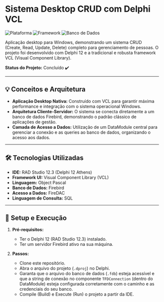 # Sistema Desktop CRUD com Delphi VCL

![Plataforma](https://img.shields.io/badge/Plataforma-Windows-blue?style=for-the-badge&logo=windows)
![Framework](https://img.shields.io/badge/Framework-VCL-blue?style=for-the-badge&logo=delphi)
![Banco de Dados](https://img.shields.io/badge/Banco-Firebird-red?style=for-the-badge&logo=firebird)

Aplicação desktop para Windows, demonstrando um sistema CRUD (Create, Read, Update, Delete) completo para gerenciamento de pessoas. O projeto foi desenvolvido com Delphi 12 e a tradicional e robusta framework VCL (Visual Component Library).

**Status do Projeto:** Concluído ✔️

---

## 💡 Conceitos e Arquitetura

* **Aplicação Desktop Nativa:** Construído com VCL para garantir máxima performance e integração com o sistema operacional Windows.
* **Arquitetura Cliente-Servidor:** O sistema se conecta diretamente a um banco de dados Firebird, demonstrando o padrão clássico de aplicações de gestão.
* **Camada de Acesso a Dados:** Utilização de um DataModule central para gerenciar a conexão e as queries ao banco de dados, organizando o acesso aos dados.

---

## 🛠️ Tecnologias Utilizadas

* **IDE:** RAD Studio 12.3 (Delphi 12 Athens)
* **Framework UI:** Visual Component Library (VCL)
* **Linguagem:** Object Pascal
* **Banco de Dados:** Firebird
* **Acesso a Dados:** FireDAC
* **Linguagem de Consulta:** SQL

---

## 🚀 Setup e Execução

1.  **Pré-requisitos:**
    * Ter o Delphi 12 (RAD Studio 12.3) instalado.
    * Ter um servidor Firebird ativo na sua máquina.

2.  **Passos:**
    * Clone este repositório.
    * Abra o arquivo do projeto (`.dproj`) no Delphi.
    * Garanta que o arquivo do banco de dados (`.fdb`) esteja acessível e que a string de conexão no componente `TFDConnection` (dentro do DataModule) esteja configurada corretamente com o caminho e as credenciais do seu banco.
    * Compile (Build) e Execute (Run) o projeto a partir da IDE.